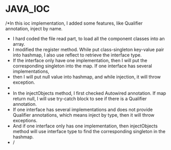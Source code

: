# JAVA_IOC

/*In this ioc implementation, I added some features, like Qualifier annotation, inject by name.
 * I hard coded the file read part, to load all the component classes into an array.
 * I modified the register method. While put class-singleton key-value pair into hashmap, I also use reflect to retrieve the interface type.
 * If the interface only have one implementation, then I will put the corresponding singleton into the map. If one interface has several implementations,
 * then I will put null value into hashmap, and while injection, it will throw exception.
 *
 * In the injectObjects method, I first checked Autowired annotation. If map return null, I will use try-catch block to see if there is a Qualifier annotation.
 * If one interface has several implementations and does not provide Qualifier annotations, which means inject by type, then it will throw exceptions.
 * And if one interface only has one implementation, then injectObjects method will use interface type to find the corresponding singleton in the hashmap.
 * /
